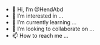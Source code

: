- 👋 Hi, I’m @HendAbd
- 👀 I’m interested in ...
- 🌱 I’m currently learning ...
- 💞️ I’m looking to collaborate on ...
- 📫 How to reach me ...

<!---
HendAbd/HendAbd is a ✨ special ✨ repository because its `README.md` (this file) appears on your GitHub profile.
You can click the Preview link to take a look at your changes.
--->

